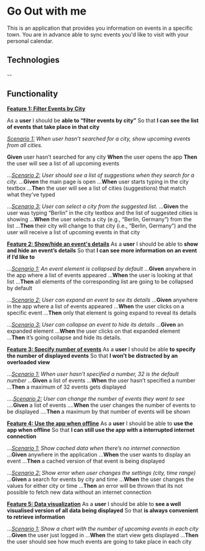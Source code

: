 # Go Out with me

This is an application that provides you information on events in a specific town. You are in advance able to sync events you'd like to visit with your personal calendar.

## Technologies

--

## Functionality

**<ins>Feature 1: Filter Events by City</ins>**

As a **user**
I should be **able to “filter events by city”**
So that **I can see the list of events that take place in that city**

<ins>*Scenario 1:</ins> When user hasn’t searched for a city, show upcoming events from all cities.*

**Given** user hasn’t searched for any city
**When** the user opens the app
**Then** the user will see a list of all upcoming events

...<ins>*Scenario 2:</ins> User should see a list of suggestions when they search for a city.*
...**Given** the main page is open
...**When** user starts typing in the city textbox
...**The**n the user will see a list of cities (suggestions) that match what they’ve typed

...<ins>*Scenario 3:</ins> User can select a city from the suggested list.*
...**Given** the user was typing “Berlin” in the city textbox and the list of suggested cities is showing
...**When** the user selects a city (e.g., “Berlin, Germany”) from the list
...**Then** their city will change to that city (i.e., “Berlin, Germany”) and the user will receive a list of upcoming events in that city

<ins>**Feature 2: Show/hide an event's details**</ins>
As a **user**
I should be able to **show and hide an event’s details**
So that **I can see more information on an event if I’d like to**

...<ins>*Scenario 1:</ins> An event element is collapsed by default*
...**Given** anywhere in the app where a list of events appeared
...**When** the user is looking at that list
...**Then** all elements of the corresponding list are going to be collapsed by default

...<ins>*Scenario 2:</ins> User can expand an event to see its details*
...**Given** anywhere in the app where a list of events appeared
...**When** the user clicks on a specific event
...**Then** only that element is going expand to reveal its details

...<ins>*Scenario 3:</ins> User can collapse an event to hide its details*
...**Given** an expanded element
...**When** the user clicks on that expanded element
...**Then** it’s going collapse and hide its details.

<ins>**Feature 3: Specify number of events**</ins>
As a **user**
I should be able **to specify the number of displayed events**
So that **I won’t be distracted by an overloaded view**

...<ins>*Scenario 1:</ins> When user hasn’t specified a number, 32 is the default number*
...**Given** a list of events
...**When** the user hasn’t specified a number
...**Then** a maximum of 32 events gets displayed

....<ins>*Scenario 2:</ins> User can change the number of events they want to see*
....**Given** a list of events
....**When** the user changes the number of events to be displayed
....**Then** a maximum by that number of events will be shown

<ins>**Feature 4: Use the app when offline**</ins>
As a **user**
I should be able to **use the app when offline**
So that **I can still use the app with a interrupted internet connection**

...<ins>*Scenario 1:</ins> Show cached data when there’s no internet connection*
...**Given** anywhere in the application
...**When** the user wants to display an event
...**Then** a cached version of that event is being displayed

...<ins>*Scenario 2:</ins> Show error when user changes the settings (city, time range)*
...**Given** a search for events by city and time
...**When** the user changes the values for either city or time
...**Then** an error will be thrown that its not possible to fetch new data without an internet connection

<ins>**Feature 5: Data visualization**</ins>
As a **user**
I should be able to **see a well visualised version of all data being displayed**
So that **is always convenient to retrieve information**

...<ins>*Scenario 1:</ins> Show a chart with the number of upcoming events in each city*
...**Given** the user just logged in
...**When** the start view gets displayed
...**Then** the user should see how much events are going to take place in each city

